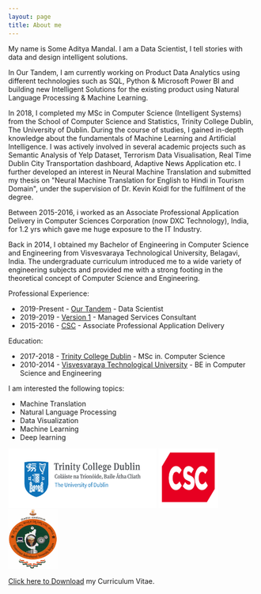 ```yaml
---
layout: page
title: About me
---
```


My name is Some Aditya Mandal. 
I am a Data Scientist, I tell stories with data and design intelligent solutions. 

In Our Tandem, I am currently working on Product Data Analytics using different technologies such as SQL, Python & Microsoft Power BI and building new Intelligent Solutions for the existing product using Natural Language Processing & Machine Learning. 

In 2018, I completed my MSc in Computer Science (Intelligent Systems) from the School of Computer Science and Statistics, Trinity College Dublin, The University of Dublin. During the course of studies, I gained in-depth knowledge about the fundamentals of Machine Learning and Artificial Intelligence. I was actively involved in several academic projects such as Semantic Analysis of Yelp Dataset, Terrorism Data Visualisation, Real Time Dublin City Transportation dashboard, Adaptive News Application etc. I further developed an interest in Neural Machine Translation and submitted my thesis on "Neural Machine Translation for English to Hindi in Tourism Domain", under the supervision of Dr. Kevin Koidl for the fulfilment of the degree.

Between 2015-2016, i worked as an Associate Professional Application Delivery in Computer Sciences Corporation (now DXC Technology), India, for 1.2 yrs which gave me huge exposure to the IT Industry. 

Back in 2014, I obtained my Bachelor of Engineering in Computer Science and Engineering from Visvesvaraya Technological University, Belagavi, India. The undergraduate curriculum introduced me to a wide variety of engineering subjects and provided me with a strong footing in the theoretical concept of Computer Science and Engineering. 

Professional Experience:

- 2019-Present - [Our Tandem](https://www.ourtandem.com/) - Data Scientist
- 2019-2019 - [Version 1](https://www.version1.com/) - Managed Services Consultant
- 2015-2016 - [CSC](http://www.dxc.technology/) - Associate Professional Application Delivery


Education:

- 2017-2018	-  [Trinity College Dublin](https://scss.tcd.ie/) - MSc in. Computer Science
- 2010-2014 - [Visvesvaraya Technological University](https://vtu.ac.in/) - BE in Computer Science and Engineering


 I am interested the following topics:

- Machine Translation
- Natural Language Processing 
- Data Visualization
- Machine Learning 
- Deep learning




<img src="img\trinity.jpg" alt="drawing" width="300" height="120"/>
<img src="img\CSC_Logo.svg" alt="drawing" width="120" height="120"/>
<img src="img\VTU-logo.png" alt="drawing" width="100" height="120"/>

<a href="img/Some_DataScientist_CV.pdf" download>Click here to Download</a> my Curriculum Vitae. 
